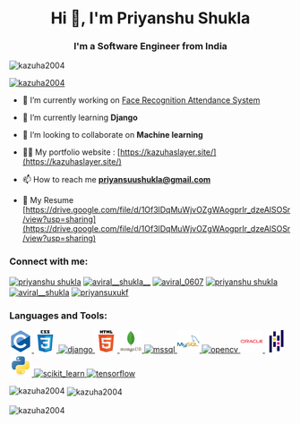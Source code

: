 <h1 align="center">Hi 👋, I'm Priyanshu Shukla</h1>
<h3 align="center">I'm a Software Engineer from India</h3>

<p align="left"> 
  <img src="https://komarev.com/ghpvc/?username=kazuha2004&label=Profile%20views&color=0e75b6&style=flat" alt="kazuha2004" /> 
</p>

<p align="left"> 
  <a href="https://github.com/ryo-ma/github-profile-trophy">
    <img src="https://github-profile-trophy.vercel.app/?username=kazuha2004&row=2&column=4&margin-w=15&margin-h=15" alt="kazuha2004" />
  </a> 
</p>


- 🔭 I’m currently working on [Face Recognition Attendance System](https://github.com/kazuha2004/FACE_RECOGNITION_ATTENDANCE_SYSTEM)

- 🌱 I’m currently learning **Django**

- 👯 I’m looking to collaborate on **Machine learning**

- 👨‍💻 My portfolio website : [https://kazuhaslayer.site/](https://kazuhaslayer.site/)

- 📫 How to reach me **priyansuushukla@gmail.com**

- 📄 My Resume [https://drive.google.com/file/d/1Of3lDqMuWjvOZgWAogprIr_dzeAlSOSr/view?usp=sharing](https://drive.google.com/file/d/1Of3lDqMuWjvOZgWAogprIr_dzeAlSOSr/view?usp=sharing)

<h3 align="left">Connect with me:</h3>
<p align="left">
<a href="https://linkedin.com/in/priyanshu shukla" target="blank"><img align="center" src="https://raw.githubusercontent.com/rahuldkjain/github-profile-readme-generator/master/src/images/icons/Social/linked-in-alt.svg" alt="priyanshu shukla" height="30" width="40" /></a>
<a href="https://instagram.com/aviral__shukla__" target="blank"><img align="center" src="https://raw.githubusercontent.com/rahuldkjain/github-profile-readme-generator/master/src/images/icons/Social/instagram.svg" alt="aviral__shukla__" height="30" width="40" /></a>
<a href="https://www.codechef.com/users/aviral_0607" target="blank"><img align="center" src="https://cdn.jsdelivr.net/npm/simple-icons@3.1.0/icons/codechef.svg" alt="aviral_0607" height="30" width="40" /></a>
<a href="https://www.hackerrank.com/priyanshu shukla" target="blank"><img align="center" src="https://raw.githubusercontent.com/rahuldkjain/github-profile-readme-generator/master/src/images/icons/Social/hackerrank.svg" alt="priyanshu shukla" height="30" width="40" /></a>
<a href="https://www.leetcode.com/aviral__shukla" target="blank"><img align="center" src="https://raw.githubusercontent.com/rahuldkjain/github-profile-readme-generator/master/src/images/icons/Social/leet-code.svg" alt="aviral__shukla" height="30" width="40" /></a>
<a href="https://auth.geeksforgeeks.org/user/priyansuxukf" target="blank"><img align="center" src="https://raw.githubusercontent.com/rahuldkjain/github-profile-readme-generator/master/src/images/icons/Social/geeks-for-geeks.svg" alt="priyansuxukf" height="30" width="40" /></a>
</p>

<h3 align="left">Languages and Tools:</h3>
<p align="left"> <a href="https://www.cprogramming.com/" target="_blank" rel="noreferrer"> <img src="https://raw.githubusercontent.com/devicons/devicon/master/icons/c/c-original.svg" alt="c" width="40" height="40"/> </a> <a href="https://www.w3schools.com/css/" target="_blank" rel="noreferrer"> <img src="https://raw.githubusercontent.com/devicons/devicon/master/icons/css3/css3-original-wordmark.svg" alt="css3" width="40" height="40"/> </a> <a href="https://www.djangoproject.com/" target="_blank" rel="noreferrer"> <img src="https://cdn.worldvectorlogo.com/logos/django.svg" alt="django" width="40" height="40"/> </a> <a href="https://www.w3.org/html/" target="_blank" rel="noreferrer"> <img src="https://raw.githubusercontent.com/devicons/devicon/master/icons/html5/html5-original-wordmark.svg" alt="html5" width="40" height="40"/> </a> <a href="https://www.mongodb.com/" target="_blank" rel="noreferrer"> <img src="https://raw.githubusercontent.com/devicons/devicon/master/icons/mongodb/mongodb-original-wordmark.svg" alt="mongodb" width="40" height="40"/> </a> <a href="https://www.microsoft.com/en-us/sql-server" target="_blank" rel="noreferrer"> <img src="https://www.svgrepo.com/show/303229/microsoft-sql-server-logo.svg" alt="mssql" width="40" height="40"/> </a> <a href="https://www.mysql.com/" target="_blank" rel="noreferrer"> <img src="https://raw.githubusercontent.com/devicons/devicon/master/icons/mysql/mysql-original-wordmark.svg" alt="mysql" width="40" height="40"/> </a> <a href="https://opencv.org/" target="_blank" rel="noreferrer"> <img src="https://www.vectorlogo.zone/logos/opencv/opencv-icon.svg" alt="opencv" width="40" height="40"/> </a> <a href="https://www.oracle.com/" target="_blank" rel="noreferrer"> <img src="https://raw.githubusercontent.com/devicons/devicon/master/icons/oracle/oracle-original.svg" alt="oracle" width="40" height="40"/> </a> <a href="https://pandas.pydata.org/" target="_blank" rel="noreferrer"> <img src="https://raw.githubusercontent.com/devicons/devicon/2ae2a900d2f041da66e950e4d48052658d850630/icons/pandas/pandas-original.svg" alt="pandas" width="40" height="40"/> </a> <a href="https://www.python.org" target="_blank" rel="noreferrer"> <img src="https://raw.githubusercontent.com/devicons/devicon/master/icons/python/python-original.svg" alt="python" width="40" height="40"/> </a> <a href="https://scikit-learn.org/" target="_blank" rel="noreferrer"> <img src="https://upload.wikimedia.org/wikipedia/commons/0/05/Scikit_learn_logo_small.svg" alt="scikit_learn" width="40" height="40"/> </a> <a href="https://www.tensorflow.org" target="_blank" rel="noreferrer"> <img src="https://www.vectorlogo.zone/logos/tensorflow/tensorflow-icon.svg" alt="tensorflow" width="40" height="40"/> </a> </p>

<p><img align="left" src="https://github-readme-stats.vercel.app/api/top-langs?username=kazuha2004&show_icons=true&locale=en&layout=compact" alt="kazuha2004" /></p>

<p>&nbsp;<img align="center" src="https://github-readme-stats.vercel.app/api?username=kazuha2004&show_icons=true&locale=en" alt="kazuha2004" /></p>

<p><img align="center" src="https://github-readme-streak-stats.herokuapp.com/?user=kazuha2004&" alt="kazuha2004" /></p>

